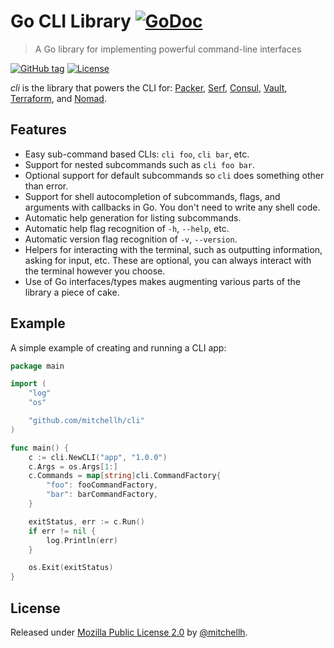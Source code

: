 # Go CLI Library [![GoDoc](https://godoc.org/github.com/mitchellh/cli?status.png)](https://godoc.org/github.com/mitchellh/cli)
> A Go library for implementing powerful command-line interfaces

[![GitHub tag](https://img.shields.io/github/tag/mitchellh/cli?include_prereleases=&sort=semver)](https://github.com/mitchellh/cli/releases/)
[![License](https://img.shields.io/badge/License-Mozilla_Public_License_2.0-blue)](#license)

_cli_ is the library that powers the CLI for:
[Packer](https://github.com/mitchellh/packer),
[Serf](https://github.com/hashicorp/serf),
[Consul](https://github.com/hashicorp/consul),
[Vault](https://github.com/hashicorp/vault),
[Terraform](https://github.com/hashicorp/terraform), and
[Nomad](https://github.com/hashicorp/nomad).

## Features

* Easy sub-command based CLIs: `cli foo`, `cli bar`, etc.
* Support for nested subcommands such as `cli foo bar`.
* Optional support for default subcommands so `cli` does something
  other than error.
* Support for shell autocompletion of subcommands, flags, and arguments
  with callbacks in Go. You don't need to write any shell code.
* Automatic help generation for listing subcommands.
* Automatic help flag recognition of `-h`, `--help`, etc.
* Automatic version flag recognition of `-v`, `--version`.
* Helpers for interacting with the terminal, such as outputting information,
  asking for input, etc. These are optional, you can always interact with the
  terminal however you choose.
* Use of Go interfaces/types makes augmenting various parts of the library a
  piece of cake.

## Example

A simple example of creating and running a CLI app:

```go
package main

import (
	"log"
	"os"

	"github.com/mitchellh/cli"
)

func main() {
	c := cli.NewCLI("app", "1.0.0")
	c.Args = os.Args[1:]
	c.Commands = map[string]cli.CommandFactory{
		"foo": fooCommandFactory,
		"bar": barCommandFactory,
	}

	exitStatus, err := c.Run()
	if err != nil {
		log.Println(err)
	}

	os.Exit(exitStatus)
}
```

## License

Released under [Mozilla Public License 2.0](/LICENSE) by [@mitchellh](https://github.com/mitchellh).
